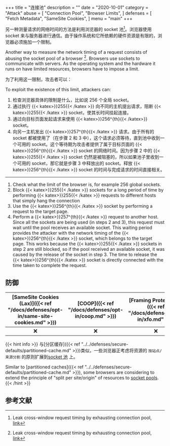+++
title = "连接池"
description = ""
date = "2020-10-01"
category = "Attack"
abuse = [
    "Connection Pool",
    "Browser Limits",
]
defenses = [
    "Fetch Metadata",
    "SameSite Cookies",
]
menu = "main"
+++

另一种测量请求的网络时间的方法是利用浏览器的 socket 池[^1]。浏览器使用 socket 来与服务器进行通信。由于操作系统和它所依赖的硬件资源是有限的，浏览器必须施加一个限制。

Another way to measure the network timing of a request consists of abusing the socket pool of a browser [^1]. Browsers use sockets to communicate with servers. As the operating system and the hardware it runs on have limited resources, browsers have to impose a limit.

为了利用这一限制，攻击者可以：

To exploit the existence of this limit, attackers can:

1. 检查浏览器具体的限制是什么，比如说 256 个全局 socket。
2. 通过执行 {{< katex>}}255{{< /katex >}} 向不同的主机提出请求，阻断 {{< katex>}}255{{< /katex >}} socket，使其长时间挂起连接。
3. 通过向目标页面发起请求来使用 {{< katex>}}256^{th}{{< /katex>}} socket。
4. 向另一主机发出 {{< katex>}}257^{th}{{< /katex >}} 请求。由于所有的 socket 都被使用了（在步骤 2 和 3 中），这个请求必须等待，直到池中收到一个可用的 socket。这个等待期为攻击者提供了属于目标页面的 {{< katex>}}256^{th}{{< /katex >}} socket 的网络时间。因为步骤 2 中的 {{< katex>}}255{{< /katex >}} socket 仍然是被阻塞的，所以如果池子里收到一个可用的 socket，那它就是步骤 3 中释放出的 socket。释放 {{< katex>}}256^{th}{{< /katex >}} socket 的时间与完成请求的时间直接相关。
---
1. Check what the limit of the browser is, for example 256 global sockets.
2. Block {{< katex>}}255{{< /katex >}} sockets for a long period of time by performing {{< katex>}}255{{< /katex >}} requests to different hosts that simply hang the connection
3. Use the {{< katex>}}256^{th}{{< /katex >}} socket by performing a request to the target page.
4. Perform a {{< katex>}}257^{th}{{< /katex >}} request to another host. Since all the sockets are being used (in steps 2 and 3), this request must wait until the pool receives an available socket. This waiting period provides the attacker with the network timing of the {{< katex>}}256^{th}{{< /katex >}} socket, which belongs to the target page. This works because the {{< katex>}}255{{< /katex >}} sockets in step 2 are still blocked, so if the pool received an available socket, it was caused by the release of the socket in step 3. The time to release the {{< katex>}}256^{th}{{< /katex >}} socket is directly connected with the time taken to complete the request.

## 防御

| [SameSite Cookies (Lax)]({{< ref "/docs/defenses/opt-in/same-site-cookies.md" >}}) | [COOP]({{< ref "/docs/defenses/opt-in/coop.md" >}}) | [Framing Protections]({{< ref "/docs/defenses/opt-in/xfo.md" >}}) | [Isolation Policies]({{< ref "/docs/defenses/isolation-policies" >}}) |
| :--------------------------------------------------------------------------------: | :-------------------------------------------------: | :---------------------------------------------------------------: | :-------------------------------------------------------------------: |
|                                         ❌                                          |                          ❌                          |                                 ❌                                 |                                   ❌                                   |


{{< hint info >}}
与[分区缓存]({{< ref "../../defenses/secure-defaults/partitioned-cache.md" >}})类似，一些浏览器正考虑将资源的 `按站点/来源分割` 的原则扩展到[socket 池](https://bugzilla.mozilla.org/show_bug.cgi?id=1572544) 上。

Similar to [partitioned caches]({{< ref "../../defenses/secure-defaults/partitioned-cache.md" >}}), some browsers are considering to extend the principle of "split per site/origin" of resources to [socket pools](https://bugzilla.mozilla.org/show_bug.cgi?id=1572544).
{{< /hint >}}

## 参考文献

[^1]: Leak cross-window request timing by exhausting connection pool, [link](https://bugs.chromium.org/p/chromium/issues/detail?id=843157)
